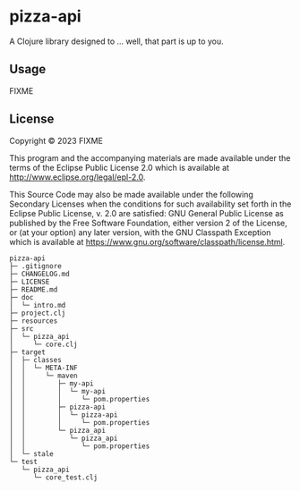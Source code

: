 # pizza-api

A Clojure library designed to ... well, that part is up to you.

## Usage

FIXME

## License

Copyright © 2023 FIXME

This program and the accompanying materials are made available under the
terms of the Eclipse Public License 2.0 which is available at
http://www.eclipse.org/legal/epl-2.0.

This Source Code may also be made available under the following Secondary
Licenses when the conditions for such availability set forth in the Eclipse
Public License, v. 2.0 are satisfied: GNU General Public License as published by
the Free Software Foundation, either version 2 of the License, or (at your
option) any later version, with the GNU Classpath Exception which is available
at https://www.gnu.org/software/classpath/license.html.


```
pizza-api
├─ .gitignore
├─ CHANGELOG.md
├─ LICENSE
├─ README.md
├─ doc
│  └─ intro.md
├─ project.clj
├─ resources
├─ src
│  └─ pizza_api
│     └─ core.clj
├─ target
│  ├─ classes
│  │  └─ META-INF
│  │     └─ maven
│  │        ├─ my-api
│  │        │  └─ my-api
│  │        │     └─ pom.properties
│  │        ├─ pizza-api
│  │        │  └─ pizza-api
│  │        │     └─ pom.properties
│  │        └─ pizza_api
│  │           └─ pizza_api
│  │              └─ pom.properties
│  └─ stale
└─ test
   └─ pizza_api
      └─ core_test.clj

```